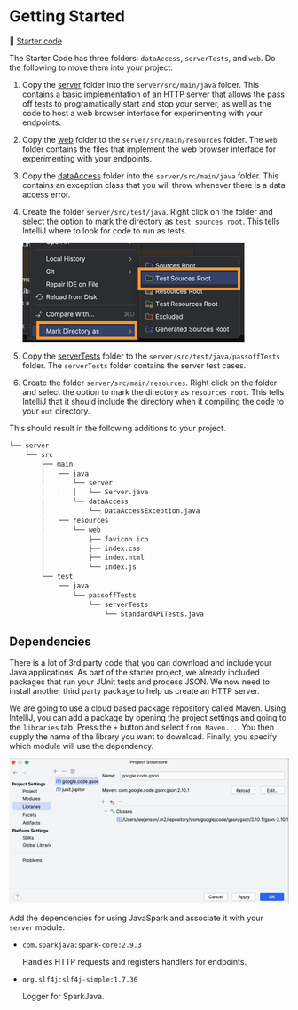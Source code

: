 # Getting Started

📁 [Starter code](starter-code)

The Starter Code has three folders: `dataAccess`, `serverTests`, and `web`. Do the following to move them into your project:

1. Copy the [server](starter-code/server/) folder into the `server/src/main/java` folder. This contains a basic implementation of an HTTP server that allows the pass off tests to programatically start and stop your server, as well as the code to host a web browser interface for experimenting with your endpoints.
1. Copy the [web](starter-code/web/) folder to the `server/src/main/resources` folder. The `web` folder contains the files that implement the web browser interface for experimenting with your endpoints.
1. Copy the [dataAccess](starter-code/dataAccess/) folder into the `server/src/main/java` folder. This contains an exception class that you will throw whenever there is a data access error.
1. Create the folder `server/src/test/java`. Right click on the folder and select the option to mark the directory as `test sources root`. This tells IntelliJ where to look for code to run as tests.

   ![mark test root](mark-test-root.png)

1. Copy the [serverTests](starter-code/serverTests/) folder to the `server/src/test/java/passoffTests` folder. The `serverTests` folder contains the server test cases.
1. Create the folder `server/src/main/resources`. Right click on the folder and select the option to mark the directory as `resources root`. This tells IntelliJ that it should include the directory when it compiling the code to your `out` directory.

This should result in the following additions to your project.

```txt
└── server
    └── src
        ├── main
        │   ├── java
        │   │   └── server
        │   │   │   └── Server.java
        │   │   └── dataAccess
        │   │       └── DataAccessException.java
        │   └── resources
        │       └── web
        │           ├── favicon.ico
        │           ├── index.css
        │           ├── index.html
        │           └── index.js
        └── test
            └── java
                └── passoffTests
                    └── serverTests
                        └── StandardAPITests.java
```

## Dependencies

There is a lot of 3rd party code that you can download and include your Java applications. As part of the starter project, we already included packages that run your JUnit tests and process JSON. We now need to install another third party package to help us create an HTTP server.

We are going to use a cloud based package repository called Maven. Using IntelliJ, you can add a package by opening the project settings and going to the `libraries` tab. Press the `+` button and select `from Maven...`. You then supply the name of the library you want to download. Finally, you specify which module will use the dependency.

![Install dependency](install-dependency.gif)

Add the dependencies for using JavaSpark and associate it with your `server` module.

- `com.sparkjava:spark-core:2.9.3`

  Handles HTTP requests and registers handlers for endpoints.

- `org.slf4j:slf4j-simple:1.7.36`

  Logger for SparkJava.
